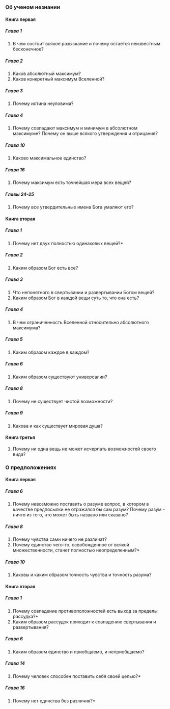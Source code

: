 ### Об ученом незнании
#### Книга первая
##### Глава 1
1. В чем состоит всякое разыскание и почему остается неизвестным бесконечное?
##### Глава 2
1. Каков абсолютный максимум? 
2. Каков конкретный максимум Вселенной?
##### Глава 3
1. Почему истина неуловима?
##### Глава 4
1. Почему совпадают максимум и минимум в абсолютном максимуме? Почему он выше всякого утверждения и отрицания?
##### Глава 10
1. Каково максимальное единство?
##### Глава 16
1. Почему максимум есть точнейшая мера всех вещей?
##### Главы 24-25
1. Почему все утвердительные имена Бога умаляют его?
#### Книга вторая
##### Глава 1
1. Почему нет двух полностью одинаковых вещей?*
##### Глава 2
1. Каким образом Бог есть все?
##### Глава 3
1. Что непонятного в свертывании и развертывании Богом вещей?
2. Каким образом Бог в каждой вещи суть то, что она есть?
##### Глава 4
1. В чем ограниченность Вселенной относительно абсолютного максимума?
##### Глава 5
1. Каким образом каждое в каждом?
##### Глава 6
1. Каким образом существуют универсалии?
##### Глава 8
1. Почему не существует чистой возможности?
##### Глава 9
1. Какова и как существует мировая душа?
#### Книга третья
1. Почему ни одна вещь не может исчерпать возможностей своего вида?
### О предположениях
#### Книга первая
##### Глава 6
1. Почему невозможно поставить о разуме вопрос, в котором в качестве предпосылки не отражался бы сам разум? Почему разум - ничто из того, что может быть названо или сказано?
##### Глава 8
1. Почему чувства сами ничего не различат?
2. Почему единство чего-то, освобожденное от всякой множественности, станет полностью неопределенным?*
##### Глава 10
1. Каковы и каким образом точность чувства и точность разума?
#### Книга вторая
##### Глава 1
1. Почему совпадение противоположностей есть выход за пределы рассудка?*
2. Каким образом рассудок приходит к совпадению свертывания и развертывания?
##### Глава 6
1. Каким образом единство и приобщаемо, и неприобщаемо?
##### Глава 14
1. Почему человек способен поставить себя своей целью?*
##### Глава 16
1. Почему нет единства без различия?*